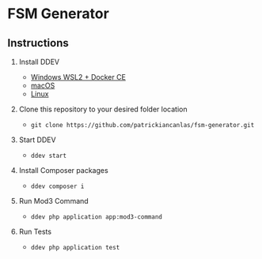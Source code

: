 # FSM Generator

## Instructions

1. Install DDEV

    - [Windows WSL2 + Docker CE](https://ddev.readthedocs.io/en/stable/users/install/ddev-installation/#wsl2-docker-ce-install-script)
    - [macOS](https://ddev.readthedocs.io/en/stable/users/install/ddev-installation/#ddev-installation-macos)
    - [Linux](https://ddev.readthedocs.io/en/stable/users/install/ddev-installation/#ddev-installation-linux)

2. Clone this repository to your desired folder location

    - `git clone https://github.com/patrickiancanlas/fsm-generator.git`

3. Start DDEV

    - `ddev start`

4. Install Composer packages

    - `ddev composer i`

5. Run Mod3 Command

    - `ddev php application app:mod3-command`

6. Run Tests

    - `ddev php application test`

